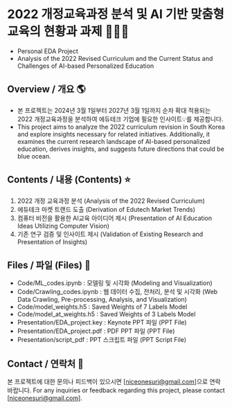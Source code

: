 # 2022 개정교육과정 분석 및 AI 기반 맞춤형 교육의 현황과 과제 👩🏻‍🎓
* Personal EDA Project
* Analysis of the 2022 Revised Curriculum and the Current Status and Challenges of AI-based Personalized Education


  
## Overview / 개요 🌎
* 본 프로젝트는 2024년 3월 1일부터 2027년 3월 1일까지 순차 확대 적용되는 2022 개정교육과정을 분석하여 에듀테크 기업에 필요한 인사이트💡를 제공합니다.
* This project aims to analyze the 2022 curriculum revision in South Korea and explore insights necessary for related initiatives. Additionally, it examines the current research landscape of AI-based personalized education, derives insights, and suggests future directions that could be blue ocean.



## Contents / 내용 (Contents) ⭐️
1. 2022 개정 교육과정 분석 (Analysis of the 2022 Revised Curriculum)
2. 에듀테크 마켓 트랜드 도출 (Derivation of Edutech Market Trends)
3. 컴퓨터 비전을 활용한 AI교육 아이디어 제시 (Presentation of AI Education Ideas Utilizing Computer Vision)
4. 기존 연구 검증 및 인사이트 제시 (Validation of Existing Research and Presentation of Insights)  



## Files / 파일 (Files) 📁
- Code/ML_codes.ipynb : 모델링 및 시각화 (Modeling and Visualization)
- Code/Crawling_codes.ipynb : 웹 데이터 수집, 전처리, 분석 및 시각화 (Web Data Crawling, Pre-processing, Analysis, and Visualization)
- Code/model_weights.h5 : Saved Weights of 7 Labels Model
- Code/model_at_weights.h5 : Saved Weights of 3 Labels Model
- Presentation/EDA_project.key : Keynote PPT 파일 (PPT File)
- Presentation/EDA_project.pdf : PDF PPT 파일 (PPT File)
- Presentation/script_pdf : PPT 스크립트 파일 (PPT Script File)



## Contact / 연락처 💼
본 프로젝트에 대한 문의나 피드백이 있으시면 [niceonesuri@gmail.com]으로 연락 바랍니다.
For any inquiries or feedback regarding this project, please contact [niceonesuri@gmail.com].
